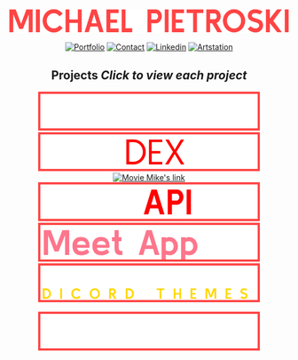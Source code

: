 <div align="center">

[![MichaelPietroski](/img/MICHAELPIETROSKI.png)](https://vppelli.github.io/portfolio-website/)

[![Portfolio](https://img.shields.io/badge/Portfolio-red?style=for-the-badge)](https://vppelli.github.io/portfolio-website/) [![Contact](https://img.shields.io/badge/Contact-red?style=for-the-badge)](contact.txt) [![Linkedin](https://img.shields.io/badge/Linkedin-red?style=for-the-badge)](https://www.linkedin.com/in/michaelpietroski/) [![Artstation](https://img.shields.io/badge/Artstation-red?style=for-the-badge)](https://www.artstation.com/mpietros)

## Projects *Click to view each project*

[<picture><source media="(prefers-color-scheme: dark)" srcset="https://github.com/vppelli/Vppelli/blob/main/img/PORTFOLIO.png"><source media="(prefers-color-scheme: light)" srcset="https://github.com/vppelli/Vppelli/blob/main/img/LPORTFOLIO.png"><img alt="Portfolio link" src="https://github.com/vppelli/Vppelli/blob/main/img/PORTFOLIO.png"> </picture>](https://github.com/vppelli/portfolio-website)
[<picture><source media="(prefers-color-scheme: dark)" srcset="https://github.com/vppelli/Vppelli/blob/main/img/POKEDEX.png"><source media="(prefers-color-scheme: light)" srcset="https://github.com/vppelli/Vppelli/blob/main/img/LPOKEDEX.png"><img alt="Pokedex link" src="https://github.com/vppelli/Vppelli/blob/main/img/POKEDEX.png">
</picture>](https://github.com/vppelli/Pokedex-app)
[<picture><source media="(prefers-color-scheme: dark)" srcset="https://github.com/vppelli/Vppelli/blob/main/img/MOVEMIKE’S.png"><source media="(prefers-color-scheme: light)" srcset="https://github.com/vppelli/Vppelli/blob/main/img/LMOVEMIKE’S.png"><img alt="Movie Mike's link" src="https://github.com/vppelli/Vppelli/blob/main/img/MOVEMIKE’S.png">
</picture>](https://github.com/vppelli/movie_client)
[<picture><source media="(prefers-color-scheme: dark)" srcset="https://github.com/vppelli/Vppelli/blob/main/img/MOVEAPI.png"><source media="(prefers-color-scheme: light)" srcset="https://github.com/vppelli/Vppelli/blob/main/img/LMOVEAPI.png"><img alt="Movie API link" src="https://github.com/vppelli/Vppelli/blob/main/img/MOVEAPI.png">
</picture>](https://github.com/vppelli/movie_api)
[<picture><source media="(prefers-color-scheme: dark)" srcset="https://github.com/vppelli/Vppelli/blob/main/img/Meet%20App.png"><source media="(prefers-color-scheme: light)" srcset="https://github.com/vppelli/Vppelli/blob/main/img/LMeet%20App.png"><img alt="MeetApp link" src="https://github.com/vppelli/Vppelli/blob/main/img/Meet%20App.png">
</picture>](https://github.com/vppelli/meet)
[<picture><source media="(prefers-color-scheme: dark)" srcset="https://github.com/vppelli/Vppelli/blob/main/img/PDT.png"><source media="(prefers-color-scheme: light)" srcset="https://github.com/vppelli/Vppelli/blob/main/img/LPDT.png"><img alt="Predecessor Discord Theme link" src="https://github.com/vppelli/Vppelli/blob/main/img/PDT.png">
</picture>](https://github.com/vppelli/predecessor-discord-themes)

[<picture><source media="(prefers-color-scheme: dark)" srcset="https://github.com/vppelli/Vppelli/blob/main/img/CHATAPP.png"><source media="(prefers-color-scheme: light)" srcset="https://github.com/vppelli/Vppelli/blob/main/img/LCHATAPP.png"><img alt="ChatApp link" src="https://github.com/vppelli/Vppelli/blob/main/img/CHATAPP.png">
</picture>](https://github.com/vppelli/chat-app)

</div>
